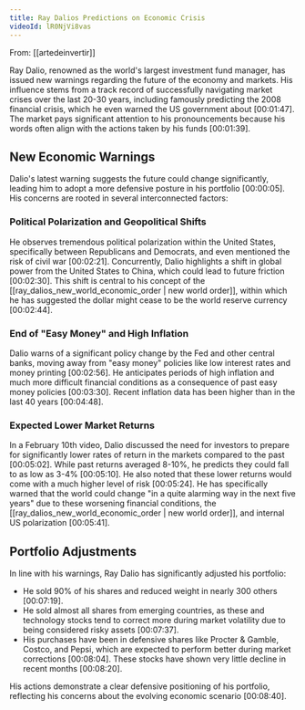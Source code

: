 ```yaml
---
title: Ray Dalios Predictions on Economic Crisis
videoId: lR0NjVi8vas
---
```


From: [[artedeinvertir]] <br/> 

Ray Dalio, renowned as the world's largest investment fund manager, has issued new warnings regarding the future of the economy and markets. His influence stems from a track record of successfully navigating market crises over the last 20-30 years, including famously predicting the 2008 financial crisis, which he even warned the US government about <a class="yt-timestamp" data-t="00:01:47">[00:01:47]</a>. The market pays significant attention to his pronouncements because his words often align with the actions taken by his funds <a class="yt-timestamp" data-t="00:01:39">[00:01:39]</a>.

## New Economic Warnings

Dalio's latest warning suggests the future could change significantly, leading him to adopt a more defensive posture in his portfolio <a class="yt-timestamp" data-t="00:00:05">[00:00:05]</a>. His concerns are rooted in several interconnected factors:

### Political Polarization and Geopolitical Shifts
He observes tremendous political polarization within the United States, specifically between Republicans and Democrats, and even mentioned the risk of civil war <a class="yt-timestamp" data-t="00:02:21">[00:02:21]</a>. Concurrently, Dalio highlights a shift in global power from the United States to China, which could lead to future friction <a class="yt-timestamp" data-t="00:02:30">[00:02:30]</a>. This shift is central to his concept of the [[ray_dalios_new_world_economic_order | new world order]], within which he has suggested the dollar might cease to be the world reserve currency <a class="yt-timestamp" data-t="00:02:44">[00:02:44]</a>.

### End of "Easy Money" and High Inflation
Dalio warns of a significant policy change by the Fed and other central banks, moving away from "easy money" policies like low interest rates and money printing <a class="yt-timestamp" data-t="00:02:56">[00:02:56]</a>. He anticipates periods of high inflation and much more difficult financial conditions as a consequence of past easy money policies <a class="yt-timestamp" data-t="00:03:30">[00:03:30]</a>. Recent inflation data has been higher than in the last 40 years <a class="yt-timestamp" data-t="00:04:48">[00:04:48]</a>.

### Expected Lower Market Returns
In a February 10th video, Dalio discussed the need for investors to prepare for significantly lower rates of return in the markets compared to the past <a class="yt-timestamp" data-t="00:05:02">[00:05:02]</a>. While past returns averaged 8-10%, he predicts they could fall to as low as 3-4% <a class="yt-timestamp" data-t="00:05:10">[00:05:10]</a>. He also noted that these lower returns would come with a much higher level of risk <a class="yt-timestamp" data-t="00:05:24">[00:05:24]</a>. He has specifically warned that the world could change "in a quite alarming way in the next five years" due to these worsening financial conditions, the [[ray_dalios_new_world_economic_order | new world order]], and internal US polarization <a class="yt-timestamp" data-t="00:05:41">[00:05:41]</a>.

## Portfolio Adjustments
In line with his warnings, Ray Dalio has significantly adjusted his portfolio:
*   He sold 90% of his shares and reduced weight in nearly 300 others <a class="yt-timestamp" data-t="00:07:19">[00:07:19]</a>.
*   He sold almost all shares from emerging countries, as these and technology stocks tend to correct more during market volatility due to being considered risky assets <a class="yt-timestamp" data-t="00:07:37">[00:07:37]</a>.
*   His purchases have been in defensive shares like Procter & Gamble, Costco, and Pepsi, which are expected to perform better during market corrections <a class="yt-timestamp" data-t="00:08:04">[00:08:04]</a>. These stocks have shown very little decline in recent months <a class="yt-timestamp" data-t="00:08:20">[00:08:20]</a>.

His actions demonstrate a clear defensive positioning of his portfolio, reflecting his concerns about the evolving economic scenario <a class="yt-timestamp" data-t="00:08:40">[00:08:40]</a>.
